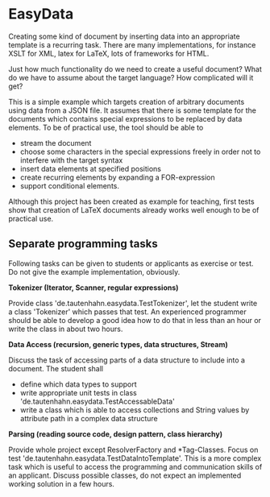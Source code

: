 # EasyData

Creating some kind of document by inserting data into an appropriate template is a recurring task. There
are many implementations, for instance XSLT for XML, latex for LaTeX, lots of frameworks for HTML.

Just how much functionality do we need to create a useful document? What do we have to assume about the
target language? How complicated will it get?

This is a simple example which targets creation of arbitrary documents using data from a JSON file.
It assumes that there is some template for the documents which contains special expressions to be replaced by data elements.
To be of practical use, the tool should be able to

- stream the document
- choose some characters in the special expressions freely in order not to interfere with the target syntax
- insert data elements at specified positions
- create recurring elements by expanding a FOR-expression
- support conditional elements.

Although this project has been created as example for teaching,
first tests show that creation of LaTeX documents already works well enough to be of practical use.

## Separate programming tasks

Following tasks can be given to students or applicants as exercise or test. Do not give the example implementation, obviously.

**Tokenizer (Iterator, Scanner, regular expressions)**

Provide  class 'de.tautenhahn.easydata.TestTokenizer', let the student write a class 'Tokenizer' which passes that test.
An experienced programmer should be able to develop a good idea how to do that in less than an hour or write the class in about two hours.

**Data Access (recursion, generic types, data structures, Stream)**

Discuss the task of accessing parts of a data structure to include into a document. The student shall

- define which data types to support
- write appropriate unit tests in class 'de.tautenhahn.easydata.TestAccessableData'
- write a class which is able to access collections and String values by attribute path in a complex data structure

**Parsing (reading source code, design pattern, class hierarchy)**

Provide whole project except ResolverFactory and *Tag-Classes. Focus on test 'de.tautenhahn.easydata.TestDataIntoTemplate'.
This is a more complex task which is useful to access the programming and communication skills of an applicant. Discuss
possible classes, do not expect an implemented working solution in a few hours.
